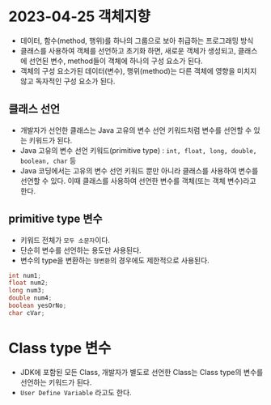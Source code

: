 # 2023-04-25 객체지향
- 데이터, 함수(method, 행위)를 하나의 그룹으로 보아 취급하는 프로그래밍 방식
- 클래스를 사용하여 객체를 선언하고 초기화 하면, 새로운 객체가 생성되고, 클래스에 선언된 변수, method들이 객체에 하나의 구성 요소가 된다.
- 객체의 구성 요소가된 데이터(변수), 행위(method)는 다른 객체에 영향을 미치지 않고 독자적인 구성 요소가 된다.

## 클래스 선언
- 개발자가 선언한 클래스는 Java 고유의 변수 선언 키워드처럼 변수를 선언할 수 있는 키워드가 된다.
- Java 고유의 변수 선언 키워드(primitive type) : `int, float, long, double, boolean, char` 등
- Java 코딩에서는 고유의 변수 선언 키워드 뿐만 아니라 클래스를 사용하여 변수를 선언할 수 있다. 이때 클래스를 사용하여 선언한 변수를 객체(또는 객체 변수)라고 한다.

## primitive type 변수
- 키워드 전체가 `모두 소문자`이다.
- 단순히 변수를 선언하는 용도만 사용된다.
- 변수의 type을 변환하는 `형변환`의 경우에도 제한적으로 사용된다.
```java
int num1;
float num2;
long num3;
double num4;
boolean yesOrNo;
char cVar;
```

# Class type 변수
- JDK에 포함된 모든 Class, 개발자가 별도로 선언한 Class는 Class type의 변수를 선언하는 키워드가 된다.
- `User Define Variable` 라고도 한다.